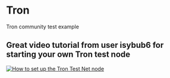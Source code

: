 # Tron
Tron community test example

## Great video tutorial from user isybub6 for starting your own Tron test node

[![How to set up the Tron Test Net node](https://img.youtube.com/vi/AN9YwX7PqgY/3.jpg)](https://www.youtube.com/watch?v=AN9YwX7PqgY&feature=youtu.be&t=118)
